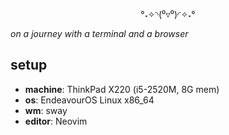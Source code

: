<div align=center>
  
°˖✧◝(⁰▿⁰)◜✧˖°
  
</div>

_on a journey with a terminal and a browser_

## setup
- **machine**: ThinkPad X220 (i5-2520M, 8G mem)
- **os**: EndeavourOS Linux x86_64
- **wm**: sway
- **editor**: Neovim
